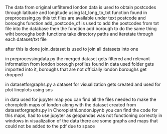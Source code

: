 The data from original unfiltered london data is used to obtain postcodes through latitude and longitude 
using lat_long_to_txt function found in preprocessing.py
this txt files are available under text postcode and boroughs
function add_postcode_df is used to add the postcodes from txt file into the database
then the function add borough to do the same thing wiht boroughs
both functions take directory paths and iteretate through each dataset/txt file

after this is done join_dataset is used to join all datasets into one

in preprocessingdata.py the merged dataset gets filtered and relevant information from london borough profiles found in data used folder
gets imported into it, boroughs that are not officially london boroughs get dropped

in datasetforgraphs.py a dataset for visualization gets created and used for plot lineplots using sns

in data used for jupyter map you can find all the files needed to make the choropleth maps of london along with the dataset created from datasetforgraphs.py
in ChoroplethLondon.ipynb you can find the code for this maps, had to use jupyter as geopandas was not functioning
correctly in windows
in visualization of the data there are some graphs and maps that could not be added to the pdf due to space
